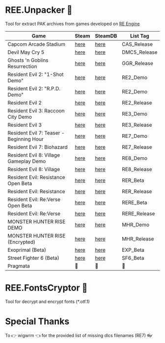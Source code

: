 # REE.Unpacker :see_no_evil:
Tool for extract PAK archives from games developed on [RE Engine](https://en.wikipedia.org/wiki/RE_Engine)

| Game   | Steam   | SteamDB   | List Tag   |
|---      |---    |---    |---    |
| Capcom Arcade Stadium | [here](https://store.steampowered.com/app/1515950) | [here](https://steamdb.info/app/1515950) | CAS_Release
| Devil May Cry 5 | [here](https://store.steampowered.com/app/601150) | [here](https://steamdb.info/app/601150) | DMC5_Release
| Ghosts 'n Goblins Resurrection | [here](https://store.steampowered.com/app/1375400) | [here](https://steamdb.info/app/1375400) | GGR_Release
| Resident Evil 2: "1-Shot Demo" | [here](https://store.steampowered.com/app/961440) | [here](https://steamdb.info/app/961440) | RE2_Demo
| Resident Evil 2: "R.P.D. Demo" | [here](https://store.steampowered.com/app/1168280) | [here](https://steamdb.info/app/1168280) | RE2_Demo
| Resident Evil 2 | [here](https://store.steampowered.com/app/883710) | [here](https://steamdb.info/app/883710) | RE2_Release
| Resident Evil 3: Raccoon City Demo | [here](https://store.steampowered.com/app/1173690) | [here](https://steamdb.info/app/1173690) | RE3_Demo
| Resident Evil 3 | [here](https://store.steampowered.com/app/883710) | [here](https://steamdb.info/app/883710) | RE3_Release
| Resident Evil 7: Teaser - Beginning Hour | [here](https://store.steampowered.com/app/530620) | [here](https://steamdb.info/app/530620) | RE7_Demo
| Resident Evil 7: Biohazard | [here](https://store.steampowered.com/app/418370) | [here](https://steamdb.info/app/418370) | RE7_Release
| Resident Evil 8: Village Gameplay Demo | [here](https://store.steampowered.com/app/1541780) | [here](https://steamdb.info/app/1541780) | RE8_Demo
| Resident Evil 8: Village | [here](https://store.steampowered.com/app/1196590) | [here](https://steamdb.info/app/1196590) | RE8_Release
| Resident Evil: Resistance Open Beta | [here](https://store.steampowered.com/app/1173710) | [here](https://steamdb.info/app/1173710) | RER_Beta
| Resident Evil: Resistance | [here](https://store.steampowered.com/app/952070) | [here](https://steamdb.info/app/952070) | RER_Release
| Resident Evil: Re:Verse Open Beta | [here](https://store.steampowered.com/app/1541760) | [here](https://steamdb.info/app/1541760) | RERE_Beta
| Resident Evil: Re:Verse | [here](https://store.steampowered.com/app/1236300) | [here](https://steamdb.info/app/1236300) | RERE_Release
| MONSTER HUNTER RISE DEMO | [here](https://store.steampowered.com/app/1641480) | [here](https://steamdb.info/app/1641480) | MHR_Demo
| MONSTER HUNTER RISE (Encrypted) | [here](https://store.steampowered.com/app/1446780) | [here](https://steamdb.info/app/1446780) | MHR_Release
| Exoprimal (Beta) | [here](https://store.steampowered.com/app/1286320) | [here](https://steamdb.info/app/1286320) | EXP_Beta
| Street Fighter 6  (Beta) | [here](https://store.steampowered.com/app/1364780) | [here](https://steamdb.info/app/1364780) | SF6_Beta
| Pragmata | 👀 | 👀| 👀

# REE.FontsCryptor :see_no_evil:
Tool for decrypt and encrypt fonts (*.otf.1)

# Special Thanks
To :point_right: wigwrm :point_left: for the provided list of missing dlcs filenames (RE7) :eyeglasses:
